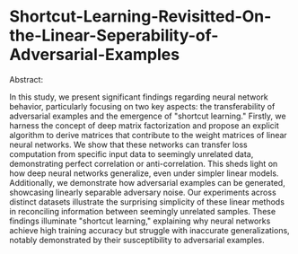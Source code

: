 # Shortcut-Learning-Revisitted-On-the-Linear-Seperability-of-Adversarial-Examples


Abstract: 

In this study, we present significant findings regarding neural network behavior, particularly focusing on two key aspects: the transferability of adversarial examples and the emergence of "shortcut learning." Firstly, we harness the concept of deep matrix factorization and propose an explicit algorithm to derive matrices that contribute to the weight matrices of linear neural networks. We show that these networks can transfer loss computation from specific input data to seemingly unrelated data, demonstrating perfect correlation or anti-correlation. This sheds light on how deep neural networks generalize, even under simpler linear models. Additionally, we demonstrate how adversarial examples can be generated, showcasing linearly separable adversary noise. Our experiments across distinct datasets illustrate the surprising simplicity of these linear methods in reconciling information between seemingly unrelated samples. 
These findings illuminate "shortcut learning," explaining why neural networks achieve high training accuracy but struggle with inaccurate generalizations, notably demonstrated by their susceptibility to adversarial examples.
